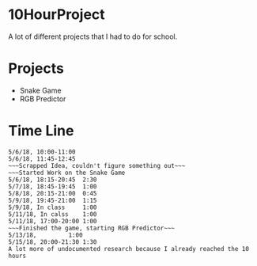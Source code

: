 # 10HourProject
A lot of different projects that I had to do for school.
# Projects
* Snake Game
* RGB Predictor
# Time Line
~~~5/5/18, 15:15-16:30
5/6/18, 10:00-11:00
5/6/18, 11:45-12:45
~~~Scrapped Idea, couldn't figure something out~~~
~~~Started Work on the Snake Game
5/6/18, 18:15-20:45  2:30
5/7/18, 18:45-19:45  1:00
5/8/18, 20:15-21:00  0:45
5/9/18, 19:45-21:00  1:15
5/9/18, In class     1:00
5/11/18, In calss    1:00
5/11/18, 17:00-20:00 1:00
~~~Finished the game, starting RGB Predictor~~~
5/13/18, 	     1:00
5/15/18, 20:00-21:30 1:30
A lot more of undocumented research because I already reached the 10 hours
